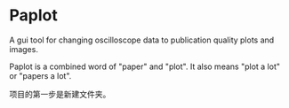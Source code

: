 # Paplot
A gui tool for changing oscilloscope data to publication quality plots and images.

Paplot is a combined word of "paper" and "plot". It also means "plot a lot" or "papers a lot".

项目的第一步是新建文件夹。
